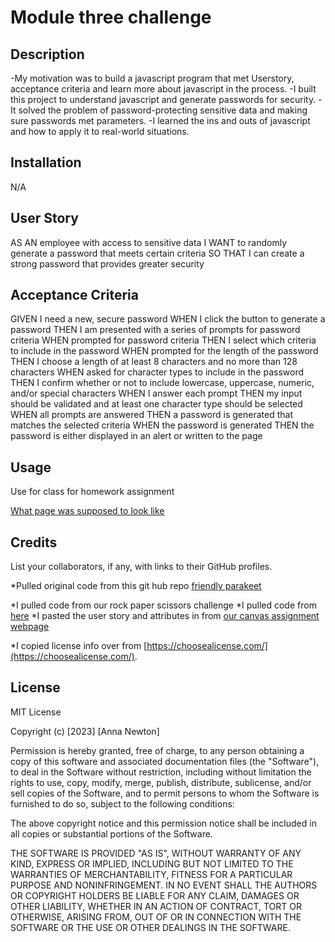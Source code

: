 # Module three challenge

## Description

-My motivation was to build a javascript program that met Userstory, acceptance criteria and learn more about javascript in the process.
-I built this project to understand javascript and generate passwords for security.
-It solved the problem of password-protecting sensitive data and making sure passwords met parameters.
-I learned the ins and outs of javascript and how to apply it to real-world situations.

## Installation

N/A

## User Story

AS AN employee with access to sensitive data
I WANT to randomly generate a password that meets certain criteria
SO THAT I can create a strong password that provides greater security

## Acceptance Criteria

GIVEN I need a new, secure password
WHEN I click the button to generate a password
THEN I am presented with a series of prompts for password criteria
WHEN prompted for password criteria
THEN I select which criteria to include in the password
WHEN prompted for the length of the password
THEN I choose a length of at least 8 characters and no more than 128 characters
WHEN asked for character types to include in the password
THEN I confirm whether or not to include lowercase, uppercase, numeric, and/or special characters
WHEN I answer each prompt
THEN my input should be validated and at least one character type should be selected
WHEN all prompts are answered
THEN a password is generated that matches the selected criteria
WHEN the password is generated
THEN the password is either displayed in an alert or written to the page

## Usage

Use for class for homework assignment

[What page was supposed to look like](develop/assets/images/03-javascript-homework-demo.png)

## Credits

List your collaborators, if any, with links to their GitHub profiles.

\*Pulled original code from this git hub repo
[friendly parakeet](<(https://github.com/coding-boot-camp/friendly-parakeet)>)

\*I pulled code from our rock paper scissors challenge
\*I pulled code from [here](https://www.w3schools.com/jsref/jsref_substring.asp)
\*I pasted the user story and attributes in from
[our canvas assignment webpage](<(https://courses.bootcampspot.com/courses/3765/assignments/57225?module_item_id=1005934)>)

\*I copied license info over from [https://choosealicense.com/](https://choosealicense.com/).

## License

MIT License

Copyright (c) [2023] [Anna Newton]

Permission is hereby granted, free of charge, to any person obtaining a copy
of this software and associated documentation files (the "Software"), to deal
in the Software without restriction, including without limitation the rights
to use, copy, modify, merge, publish, distribute, sublicense, and/or sell
copies of the Software, and to permit persons to whom the Software is
furnished to do so, subject to the following conditions:

The above copyright notice and this permission notice shall be included in all
copies or substantial portions of the Software.

THE SOFTWARE IS PROVIDED "AS IS", WITHOUT WARRANTY OF ANY KIND, EXPRESS OR
IMPLIED, INCLUDING BUT NOT LIMITED TO THE WARRANTIES OF MERCHANTABILITY,
FITNESS FOR A PARTICULAR PURPOSE AND NONINFRINGEMENT. IN NO EVENT SHALL THE
AUTHORS OR COPYRIGHT HOLDERS BE LIABLE FOR ANY CLAIM, DAMAGES OR OTHER
LIABILITY, WHETHER IN AN ACTION OF CONTRACT, TORT OR OTHERWISE, ARISING FROM,
OUT OF OR IN CONNECTION WITH THE SOFTWARE OR THE USE OR OTHER DEALINGS IN THE
SOFTWARE.
